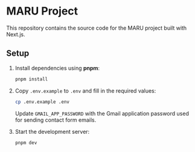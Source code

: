 # MARU Project

This repository contains the source code for the MARU project built with Next.js.

## Setup

1. Install dependencies using **pnpm**:
   ```bash
   pnpm install
   ```
2. Copy `.env.example` to `.env` and fill in the required values:
   ```bash
   cp .env.example .env
   ```
   Update `GMAIL_APP_PASSWORD` with the Gmail application password used for sending contact form emails.

3. Start the development server:
   ```bash
   pnpm dev
   ```
